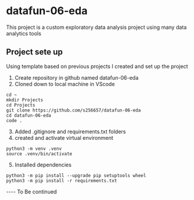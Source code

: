 # datafun-06-eda
This project is a custom exploratory data analysis project using many data analytics tools

## Project sete up
Using template based on previous projects I created and set up the project 
1. Create repository in github named datafun-06-eda
2. Cloned down to local machine in VScode
``` 
cd ~
mkdir Projects
cd Projects
git clone https://github.com/s256657/datafun-06-eda
cd datafun-06-eda
code .
```
3. Added .gitignore and requirements.txt folders
4. created and activate virtual environment
```
python3 -m venv .venv
source .venv/bin/activate
```
5. Installed dependencies
```
python3 -m pip install --upgrade pip setuptools wheel
python3 -m pip install -r requirements.txt
```

---- To Be continued